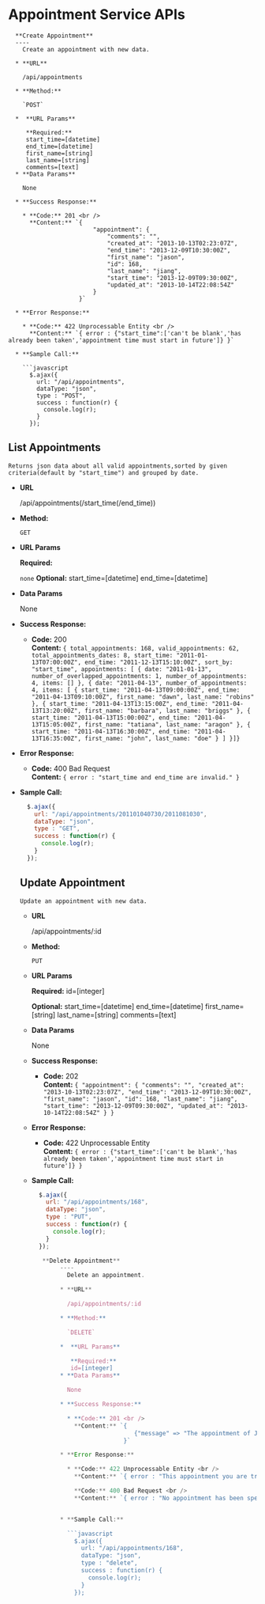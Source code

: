 Appointment Service APIs
=========
      **Create Appointment**
      ----
        Create an appointment with new data.

      * **URL**

        /api/appointments

      * **Method:**

        `POST`

      *  **URL Params**

         **Required:**
         start_time=[datetime]
         end_time=[datetime]
         first_name=[string]
         last_name=[string]
         comments=[text]
      * **Data Params**

        None

      * **Success Response:**

        * **Code:** 201 <br />
          **Content:** `{
                            "appointment": {
                                "comments": "",
                                "created_at": "2013-10-13T02:23:07Z",
                                "end_time": "2013-12-09T10:30:00Z",
                                "first_name": "jason",
                                "id": 168,
                                "last_name": "jiang",
                                "start_time": "2013-12-09T09:30:00Z",
                                "updated_at": "2013-10-14T22:08:54Z"
                            }
                        }`

      * **Error Response:**

        * **Code:** 422 Unprocessable Entity <br />
          **Content:** `{ error : {"start_time":['can't be blank','has already been taken','appointment time must start in future']} }`

      * **Sample Call:**

        ```javascript
          $.ajax({
            url: "/api/appointments",
            dataType: "json",
            type : "POST",
            success : function(r) {
              console.log(r);
            }
          });



  **List Appointments**
  ----
    Returns json data about all valid appointments,sorted by given criteria(default by "start_time") and grouped by date.

  * **URL**

    /api/appointments(/start_time(/end_time))

  * **Method:**

    `GET`

  *  **URL Params**

     **Required:**

     `none`
     **Optional:**
     start_time=[datetime]
     end_time=[datetime]

  * **Data Params**

    None

  * **Success Response:**

    * **Code:** 200 <br />
      **Content:** `{
                     total_appointments: 168,
                     valid_appointments: 62,
                     total_appointments_dates: 8,
                     start_time: "2011-01-13T07:00:00Z",
                     end_time: "2011-12-13T15:10:00Z",
                     sort_by: "start_time",
                     appointments: [
                     {
                     date: "2011-01-13",
                     number_of_overlapped_appointments: 1,
                     number_of_appointments: 4,
                     items: []
                     },
                     {
                     date: "2011-04-13",
                     number_of_appointments: 4,
                     items: [
                     {
                     start_time: "2011-04-13T09:00:00Z",
                     end_time: "2011-04-13T09:10:00Z",
                     first_name: "dawn",
                     last_name: "robins"
                     },
                     {
                     start_time: "2011-04-13T13:15:00Z",
                     end_time: "2011-04-13T13:20:00Z",
                     first_name: "barbara",
                     last_name: "briggs"
                     },
                     {
                     start_time: "2011-04-13T15:00:00Z",
                     end_time: "2011-04-13T15:05:00Z",
                     first_name: "tatiana",
                     last_name: "aragon"
                     },
                     {
                     start_time: "2011-04-13T16:30:00Z",
                     end_time: "2011-04-13T16:35:00Z",
                     first_name: "john",
                     last_name: "doe"
                     }
                     ]
                     }]}`

  * **Error Response:**

    * **Code:** 400 Bad Request <br />
      **Content:** `{ error : "start_time and end_time are invalid." }`
  * **Sample Call:**

    ```javascript
      $.ajax({
        url: "/api/appointments/201101040730/2011081030",
        dataType: "json",
        type : "GET",
        success : function(r) {
          console.log(r);
        }
      });
    ```

      **Update Appointment**
      ----
        Update an appointment with new data.

      * **URL**

        /api/appointments/:id

      * **Method:**

        `PUT`

      *  **URL Params**

         **Required:**
           id=[integer]

         **Optional:**
         start_time=[datetime]
         end_time=[datetime]
         first_name=[string]
         last_name=[string]
         comments=[text]
      * **Data Params**

        None

      * **Success Response:**

        * **Code:** 202 <br />
          **Content:** `{
                            "appointment": {
                                "comments": "",
                                "created_at": "2013-10-13T02:23:07Z",
                                "end_time": "2013-12-09T10:30:00Z",
                                "first_name": "jason",
                                "id": 168,
                                "last_name": "jiang",
                                "start_time": "2013-12-09T09:30:00Z",
                                "updated_at": "2013-10-14T22:08:54Z"
                            }
                        }`

      * **Error Response:**

        * **Code:** 422 Unprocessable Entity <br />
          **Content:** `{ error : {"start_time":['can't be blank','has already been taken','appointment time must start in future']} }`

      * **Sample Call:**

        ```javascript
          $.ajax({
            url: "/api/appointments/168",
            dataType: "json",
            type : "PUT",
            success : function(r) {
              console.log(r);
            }
          });

           **Delete Appointment**
                ----
                  Delete an appointment.

                * **URL**

                  /api/appointments/:id

                * **Method:**

                  `DELETE`

                *  **URL Params**

                   **Required:**
                   id=[integer]
                * **Data Params**

                  None

                * **Success Response:**

                  * **Code:** 201 <br />
                    **Content:** `{
                                     {"message" => "The appointment of Jason Jiang at 2013-10-13T02:23:07Z has been successfully deleted."}
                                  }`

                * **Error Response:**

                  * **Code:** 422 Unprocessable Entity <br />
                    **Content:** `{ error : "This appointment you are trying to delete doesn't exist" }`

                    **Code:** 400 Bad Request <br />
                    **Content:** `{ error : "No appointment has been specified" }`


                * **Sample Call:**

                  ```javascript
                    $.ajax({
                      url: "/api/appointments/168",
                      dataType: "json",
                      type : "delete",
                      success : function(r) {
                        console.log(r);
                      }
                    });

